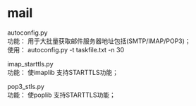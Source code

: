 # mail


autoconfig.py      
功能： 用于大批量获取邮件服务器地址包括(SMTP/IMAP/POP3)；   
使用： autoconfig.py -t taskfile.txt -n 30    

imap_starttls.py  
功能： 使imaplib 支持STARTTLS功能；  

pop3_stls.py  
功能： 使poplib 支持STARTTLS功能； 
